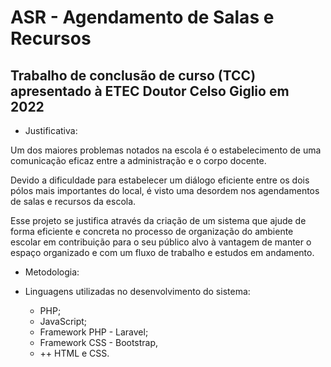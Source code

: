 # ASR - Agendamento de Salas e Recursos
## Trabalho de conclusão de curso (TCC) apresentado à ETEC Doutor Celso Giglio em 2022

* Justificativa:

Um dos maiores problemas notados na escola é o estabelecimento de uma comunicação eficaz entre a administração e o corpo docente.

Devido a dificuldade para estabelecer um diálogo eficiente entre os dois pólos mais importantes do local, é visto uma desordem nos agendamentos de salas e recursos da escola. 

Esse projeto se justifica através da criação de um sistema que ajude de forma eficiente e concreta no processo de organização do ambiente escolar em contribuição para o seu público alvo à vantagem de manter o espaço organizado e com um fluxo de trabalho e estudos em andamento.

* Metodologia:

* Linguagens utilizadas no desenvolvimento do sistema:
   * PHP;
   * JavaScript;
   * Framework PHP - Laravel;
   * Framework CSS - Bootstrap,
   * ++ HTML e CSS.

